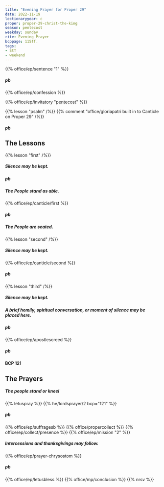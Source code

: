 ```yaml
---
title: "Evening Prayer for Proper 29"
date: 2022-11-19
lectionaryyear: c
proper: proper-29-christ-the-king
season: pentecost
weekday: sunday
rite: Evening Prayer
bcppage: 115ff.
tags:
- StT
- weekend
---
```


{{% office/ep/sentence "1" %}}
##### pb
{{% office/ep/confession %}}

{{% office/ep/invitatory "pentecost" %}}

{{% lesson "psalm" /%}}
{{% comment "office/gloriapatri   built in to Canticle on Proper 29" /%}}
##### pb
## The Lessons
{{% lesson "first" /%}}

##### Silence may be kept.
##### pb
##### The People stand as able.
{{% office/ep/canticle/first %}}
##### pb
##### The People are seated.
{{% lesson "second" /%}}

##### Silence may be kept.
{{% office/ep/canticle/second %}}
##### pb
{{% lesson "third" /%}}

##### Silence may be kept.
##### A brief homily, spiritual conversation, or moment of silence may be placed here.
##### pb
{{% office/ep/apostlescreed %}}
##### pb
#### BCP 121
## The Prayers
##### The people stand or kneel
{{% letuspray %}}
{{% he/lordsprayer/2 bcp="121" %}}
##### pb
{{% office/ep/suffragesb %}}
{{% office/propercollect %}}
{{% office/ep/collect/presence %}}
{{% office/ep/mission "2" %}}
##### Intercessions and thanksgivings may follow.
{{% office/ep/prayer-chrysostom %}}
##### pb
{{% office/ep/letusbless %}}
{{% office/mp/conclusion %}}
{{% nrsv %}}

